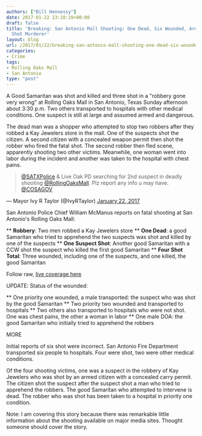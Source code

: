 ```yaml
---
authors: ["Bill Hennessy"]
date: 2017-01-22 23:18:19+00:00
draft: false
title: 'Breaking: San Antonio Mall Shooting: One Dead, Six Wounded, Armed Citizen
  Shot Murderer'
layout: blog
url: /2017/01/22/breaking-san-antonio-mall-shooting-one-dead-six-wounded-armed-citizen-shot-murderer/
categories:
- Crime
tags:
- Rolling Oaks Mall
- San Antonio
type: "post"
---
```


A Good Samaritan was shot and killed and three shot in a "robbery gone very wrong" at Rolling Oaks Mall in San Antonio, Texas Sunday afternoon about 3:30 p.m. Two others transported to hospitals with other medical conditions. One suspect is still at large and assumed armed and dangerous.

The dead man was a shopper who attempted to stop two robbers after they robbed a Kay Jewelers store in the mall. One of the suspects shot the citizen. A second citizen with a concealed weapon permit then shot the robber who fired the fatal shot. The second robber then fled scene, apparently shooting two other victims. Meanwhile, one woman went into labor during the incident and another was taken to the hospital with chest pains.



> 

> 
> [@SATXPolice](https://twitter.com/SATXPolice) & Live Oak PD searching for 2nd suspect in deadly shooting [@RollingOaksMall](https://twitter.com/RollingOaksMall). Plz report any info u may have. [@COSAGOV](https://twitter.com/COSAGOV)
> 
> 
— Mayor Ivy R Taylor (@IvyRTaylor) [January 22, 2017](https://twitter.com/IvyRTaylor/status/823301525221019649)





San Antonio Police Chief William McManus reports on fatal shooting at San Antonio's Rolling Oaks Mall:




** **Robbery**: Two men robbed a Kay Jewelers store
** **One Dead**: a good Samaritan who tried to apprehend the two suspects was shot and killed by one of the suspects
** **One Suspect Shot**: Another good Samaritan with a CCW shot the suspect who killed the first good Samaritan
** **Four Shot Total**: Three wounded, including one of the suspects, and one killed, the good Samaritan


Follow raw, [live coverage here](https://foxsanantonio.com/news/local/breaking-shooting-at-rolling-oaks-mall)

UPDATE: Status of the wounded:




** One priority one wounded, a male transported: the suspect who was shot by the good Samaritan
** Two priority two wounded and transported to hospitals
** Two others also transported to hospitals who were not shot. One was chest pains, the other a woman in labor
** One male DOA: the good Samaritan who initially tried to apprehend the robbers


MORE

Initial reports of six shot were incorrect. San Antonio Fire Department transported six people to hospitals. Four were shot, two were other medical conditions.

Of the four shooting victims, one was a suspect in the robbery of Kay Jewelers who was shot by an armed citizen with a concealed carry permit. The citizen shot the suspect after the suspect shot a man who tried to apprehend the robbers. The good Samaritan who attempted to intervene is dead. The robber who was shot has been taken to a hospital in priority one condition.

Note: I am covering this story because there was remarkable little information about the shooting available on major media sites. Thought someone should cover the story.
